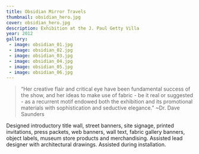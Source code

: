 ```yaml
---
title: Obsidian Mirror Travels
thumbnail: obsidian_hero.jpg
cover: obsidian_hero.jpg
description: Exhibition at the J. Paul Getty Villa
year: 2012
gallery:
 - image: obsidian_01.jpg
 - image: obsidian_02.jpg
 - image: obsidian_03.jpg
 - image: obsidian_04.jpg
 - image: obsidian_05.jpg
 - image: obsidian_06.jpg
---
```

> “Her creative flair and critical eye have been fundamental success of the show, and her ideas to make use of fabric - be it real or suggested - as a recurrent motif endowed both the exhibition and its promotional materials with sophistication and seductive elegance.” ~Dr. Dave Saunders

Designed introductory title wall, street banners, site signage, printed invitations, press packets, web banners, wall text, fabric gallery banners, object labels, museum store products and merchandising. Assisted lead designer with architectural drawings. Assisted during installation.
